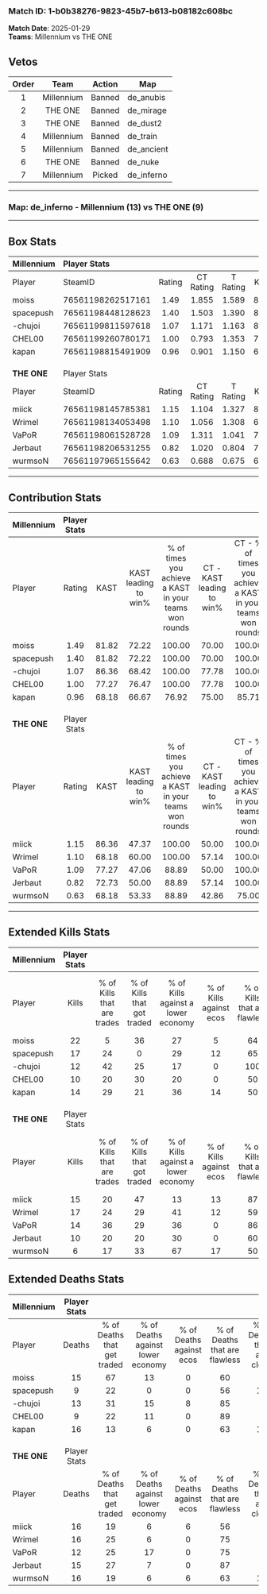 ### Match ID: 1-b0b38276-9823-45b7-b613-b08182c608bc  
**Match Date**: 2025-01-29  
**Teams**: Millennium vs THE ONE  

## Vetos  

| Order | Team | Action | Map |
| :---: | :--: | :----: | --- |
| 1 | Millennium | Banned | de_anubis |
| 2 | THE ONE | Banned | de_mirage |
| 3 | THE ONE | Banned | de_dust2 |
| 4 | Millennium | Banned | de_train |
| 5 | Millennium | Banned | de_ancient |
| 6 | THE ONE | Banned | de_nuke |
| 7 | Millennium | Picked | de_inferno |

---  

### **Map**: de_inferno - Millennium (13) vs THE ONE (9)  
---  

## Box Stats  

| **Millennium** | Player Stats      |        |           |          |       |      |       |         |        |      |     |
| :- | :- | :-: | :-: | :-: | :-: | :-: | :-: | :-: | :-: | :-: | :-: |
| Player         | SteamID           | Rating | CT Rating | T Rating | KAST  | ADR  | Kills | Assists | Deaths | K/D  | HS% |
| moiss          | 76561198262517161 |  1.49  |   1.855   |  1.589   | 81.82 | 96.2 |  22   |    5    |   15   | 1.47 | 13  |
| spacepush      | 76561198448128623 |  1.40  |   1.503   |  1.390   | 81.82 | 86.5 |  17   |    4    |   9    | 1.89 | 23  |
| -chujoi        | 76561199811597618 |  1.07  |   1.171   |  1.163   | 86.36 | 59.0 |  12   |    7    |   13   | 0.92 | 41  |
| CHEL00         | 76561199260780171 |  1.00  |   0.793   |  1.353   | 77.27 | 57.5 |  10   |    3    |   9    | 1.11 | 60  |
| kapan          | 76561198815491909 |  0.96  |   0.901   |  1.150   | 68.18 | 68.5 |  14   |    5    |   16   | 0.88 | 64  |
|                |                   |        |           |          |       |      |       |         |        |      |     |
|                |                   |        |           |          |       |      |       |         |        |      |     |
|                |                   |        |           |          |       |      |       |         |        |      |     |
| **THE ONE**    | Player Stats      |        |           |          |       |      |       |         |        |      |     |
| Player         | SteamID           | Rating | CT Rating | T Rating | KAST  | ADR  | Kills | Assists | Deaths | K/D  | HS% |
| miick          | 76561198145785381 |  1.15  |   1.104   |  1.327   | 86.36 | 73.6 |  15   |    4    |   16   | 0.94 | 66  |
| Wrimel         | 76561198134053498 |  1.10  |   1.056   |  1.308   | 68.18 | 71.8 |  17   |    6    |   16   | 1.06 | 41  |
| VaPoR          | 76561198061528728 |  1.09  |   1.311   |  1.041   | 77.27 | 61.3 |  14   |    2    |   12   | 1.17 | 64  |
| Jerbaut        | 76561198206531255 |  0.82  |   1.020   |  0.804   | 72.73 | 56.1 |  10   |    5    |   15   | 0.67 | 50  |
| wurmsoN        | 76561197965155642 |  0.63  |   0.688   |  0.675   | 68.18 | 54.3 |   6   |   11    |   16   | 0.38 | 50  |
---  

## Contribution Stats  

| **Millennium** | Player Stats |       |                      |                                                        |                           |                                                             |                          |                                                            |
| :- | :-: | :-: | :-: | :-: | :-: | :-: | :-: | :-: |
| Player         |    Rating    | KAST  | KAST leading to win% | % of times you achieve a KAST in your teams won rounds | CT - KAST leading to win% | CT - % of times you achieve a KAST in your teams won rounds | T - KAST leading to win% | T - % of times you achieve a KAST in your teams won rounds |
| moiss          |     1.49     | 81.82 |        72.22         |                         100.00                         |           70.00           |                           100.00                            |          75.00           |                           100.00                           |
| spacepush      |     1.40     | 81.82 |        72.22         |                         100.00                         |           70.00           |                           100.00                            |          75.00           |                           100.00                           |
| -chujoi        |     1.07     | 86.36 |        68.42         |                         100.00                         |           77.78           |                           100.00                            |          60.00           |                           100.00                           |
| CHEL00         |     1.00     | 77.27 |        76.47         |                         100.00                         |           77.78           |                           100.00                            |          75.00           |                           100.00                           |
| kapan          |     0.96     | 68.18 |        66.67         |                         76.92                          |           75.00           |                            85.71                            |          57.14           |                           66.67                            |
|                |              |       |                      |                                                        |                           |                                                             |                          |                                                            |
|                |              |       |                      |                                                        |                           |                                                             |                          |                                                            |
|                |              |       |                      |                                                        |                           |                                                             |                          |                                                            |
| **THE ONE**    | Player Stats |       |                      |                                                        |                           |                                                             |                          |                                                            |
| Player         |    Rating    | KAST  | KAST leading to win% | % of times you achieve a KAST in your teams won rounds | CT - KAST leading to win% | CT - % of times you achieve a KAST in your teams won rounds | T - KAST leading to win% | T - % of times you achieve a KAST in your teams won rounds |
| miick          |     1.15     | 86.36 |        47.37         |                         100.00                         |           50.00           |                           100.00                            |          45.45           |                           100.00                           |
| Wrimel         |     1.10     | 68.18 |        60.00         |                         100.00                         |           57.14           |                           100.00                            |          62.50           |                           100.00                           |
| VaPoR          |     1.09     | 77.27 |        47.06         |                         88.89                          |           50.00           |                           100.00                            |          44.44           |                           80.00                            |
| Jerbaut        |     0.82     | 72.73 |        50.00         |                         88.89                          |           57.14           |                           100.00                            |          44.44           |                           80.00                            |
| wurmsoN        |     0.63     | 68.18 |        53.33         |                         88.89                          |           42.86           |                            75.00                            |          62.50           |                           100.00                           |
---  

## Extended Kills Stats  

| **Millennium** | Player Stats |                            |                            |                                    |                         |                              |                                 |                                       |                    |           |
| :- | :-: | :-: | :-: | :-: | :-: | :-: | :-: | :-: | :-: | :-: |
| Player         |    Kills     | % of Kills that are trades | % of Kills that got traded | % of Kills against a lower economy | % of Kills against ecos | % of Kills that are flawless | % of Kills that are close duels | % of Kills that are assisted by flash | Pistol Round Kills | AWP Kills |
| moiss          |      22      |             5              |             36             |                 27                 |            5            |              64              |               14                |                   5                   |         1          |     0     |
| spacepush      |      17      |             24             |             0              |                 29                 |           12            |              65              |                6                |                   0                   |         1          |    10     |
| -chujoi        |      12      |             42             |             25             |                 17                 |            0            |             100              |                0                |                   0                   |         0          |     0     |
| CHEL00         |      10      |             20             |             30             |                 20                 |            0            |              50              |               10                |                   0                   |         3          |     0     |
| kapan          |      14      |             29             |             21             |                 36                 |           14            |              50              |                0                |                   7                   |         1          |     0     |
|                |              |                            |                            |                                    |                         |                              |                                 |                                       |                    |           |
|                |              |                            |                            |                                    |                         |                              |                                 |                                       |                    |           |
|                |              |                            |                            |                                    |                         |                              |                                 |                                       |                    |           |
| **THE ONE**    | Player Stats |                            |                            |                                    |                         |                              |                                 |                                       |                    |           |
| Player         |    Kills     | % of Kills that are trades | % of Kills that got traded | % of Kills against a lower economy | % of Kills against ecos | % of Kills that are flawless | % of Kills that are close duels | % of Kills that are assisted by flash | Pistol Round Kills | AWP Kills |
| miick          |      15      |             20             |             47             |                 13                 |           13            |              87              |                0                |                  20                   |         3          |     0     |
| Wrimel         |      17      |             24             |             29             |                 41                 |           12            |              59              |               12                |                   0                   |         2          |     0     |
| VaPoR          |      14      |             36             |             29             |                 36                 |            0            |              86              |                0                |                   7                   |         2          |     2     |
| Jerbaut        |      10      |             20             |             20             |                 30                 |            0            |              60              |               20                |                   0                   |         0          |     0     |
| wurmsoN        |      6       |             17             |             33             |                 67                 |           17            |              50              |                0                |                  17                   |         1          |     0     |
## Extended Deaths Stats  

| **Millennium** | Player Stats |                             |                                   |                          |                               |                            |                           |               |
| :- | :-: | :-: | :-: | :-: | :-: | :-: | :-: | :-: |
| Player         |    Deaths    | % of Deaths that get traded | % of Deaths against lower economy | % of Deaths against ecos | % of Deaths that are flawless | % of Deaths that are close | % of Deaths while blinded | Deaths to AWP |
| moiss          |      15      |             67              |                13                 |            0             |              60               |             7              |            13             |       0       |
| spacepush      |      9       |             22              |                 0                 |            0             |              56               |             11             |             0             |       0       |
| -chujoi        |      13      |             31              |                15                 |            8             |              85               |             0              |             8             |       0       |
| CHEL00         |      9       |             22              |                11                 |            0             |              89               |             0              |            22             |       0       |
| kapan          |      16      |             13              |                 6                 |            0             |              63               |             13             |             0             |       2       |
|                |              |                             |                                   |                          |                               |                            |                           |               |
|                |              |                             |                                   |                          |                               |                            |                           |               |
|                |              |                             |                                   |                          |                               |                            |                           |               |
| **THE ONE**    | Player Stats |                             |                                   |                          |                               |                            |                           |               |
| Player         |    Deaths    | % of Deaths that get traded | % of Deaths against lower economy | % of Deaths against ecos | % of Deaths that are flawless | % of Deaths that are close | % of Deaths while blinded | Deaths to AWP |
| miick          |      16      |             19              |                 6                 |            6             |              56               |             0              |             6             |       2       |
| Wrimel         |      16      |             25              |                 6                 |            0             |              75               |             6              |             6             |       3       |
| VaPoR          |      12      |             25              |                17                 |            0             |              75               |             8              |             0             |       2       |
| Jerbaut        |      15      |             27              |                 7                 |            0             |              87               |             0              |             0             |       2       |
| wurmsoN        |      16      |             19              |                 6                 |            6             |              63               |             19             |             0             |       1       |
